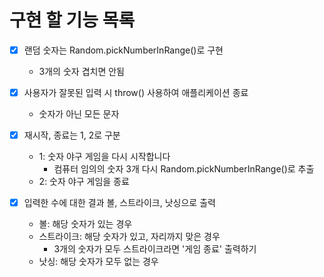 # 구현 할 기능 목록

- [x] 랜덤 숫자는 Random.pickNumberInRange()로 구현
  * 3개의 숫자 겹치면 안됨

- [x] 사용자가 잘못된 입력 시 throw() 사용하여 애플리케이션 종료
    * 숫자가 아닌 모든 문자
  
- [x] 재시작, 종료는 1, 2로 구분
  * 1: 숫자 야구 게임을 다시 시작합니다
    * 컴퓨터 임의의 숫자 3개 다시 Random.pickNumberInRange()로 추출
  * 2: 숫자 야구 게임을 종료
  
- [x] 입력한 수에 대한 결과 볼, 스트라이크, 낫싱으로 출력
  * 볼: 해당 숫자가 있는 경우
  * 스트라이크: 해당 숫자가 있고, 자리까지 맞은 경우
    * 3개의 숫자가 모두 스트라이크라면 '게임 종료' 출력하기
  * 낫싱: 해당 숫자가 모두 없는 경우
  
# 